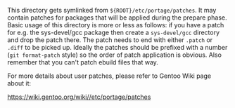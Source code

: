 This directory gets symlinked from `${ROOT}/etc/portage/patches`. It
may contain patches for packages that will be applied during the
prepare phase. Basic usage of this directory is more or less as
follows: if you have a patch for e.g. the sys-devel/gcc package then
create a `sys-devel/gcc` directory and drop the patch there. The patch
needs to end with either `.patch` or `.diff` to be picked up. Ideally
the patches should be prefixed with a number (`git format-patch`
style) so the order of patch application is obvious. Also remember
that you can't patch ebuild files that way.

For more details about user patches, please refer to Gentoo Wiki page
about it:

https://wiki.gentoo.org/wiki//etc/portage/patches
